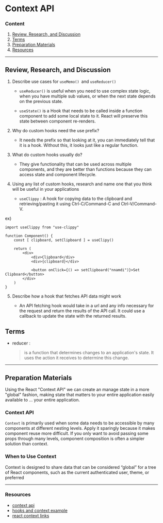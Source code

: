 # Context API

### Content

1. [Review, Research, and Discussion](#review-research-and-discussion)
1. [Terms](#terms)
1. [Preparation Materials](#preparation-materials)
1. [Resources](#resources)

---

## Review, Research, and Discussion

1. Describe use cases for `useMemo() `and `useReducer()`

   - `useReducer()` is useful when you need to use complex state logic, when you have multiple sub values, or when the next state depends on the previous state.

   - `useState()` is a Hook that needs to be called inside a function component to add some local state to it. React will preserve this state between component re-renders.

2. Why do custom hooks need the use prefix?

   - It needs the prefix so that looking at it, you can immediately tell that it is a hook. Without this, it looks just like a regular function.

3. What do custom hooks usually do?

   - They give functionality that can be used across multiple components, and they are better than functions because they can access state and component lifecycle.

4. Using any list of custom hooks, research and name one that you think will be useful in your applications

   - `useClippy` : A hook for copying data to the clipboard and retrieving/pasting it using Ctrl-C/Command-C and Ctrl-V/Command-V.

ex)

```
import useClippy from "use-clippy"

function Component() {
    const [ clipboard, setClipboard ] = useClipy()

    return (
        <div>
            <div>Clipboard</div>
            <div>{clipboard}</div>

            <button onClick={() => setClipboard("nnamdi")}>Set Clipboard</button>
        </div>
    )
}

```

5. Describe how a hook that fetches API data might work

   - An API fetching hook would take in a url and any info necessary for the request and return the results of the API call. It could use a callback to update the state with the returned results.

## Terms

- reducer :
  > is a function that determines changes to an application's state. It uses the action it receives to determine this change.

---

## Preparation Materials

Using the React "Context API" we can create an manage state in a more "global" fashion, making state that matters to your entire application easily available to ... your entire application.

### Context API

`Context` is primarily used when some data needs to be accessible by many components at different nesting levels. Apply it sparingly because it makes component reuse more difficult. If you only want to avoid passing some props through many levels, component composition is often a simpler solution than context.

### When to Use Context

Context is designed to share data that can be considered “global” for a tree of React components, such as the current authenticated user, theme, or preferred

---

### Resources

- [context api](https://reactjs.org/docs/context.html)
- [hooks and context example](https://medium.com/swlh/snackbars-in-react-an-exercise-in-hooks-and-context-299b43fd2a2b)
- [react context links](https://github.com/diegohaz/awesome-react-context)
